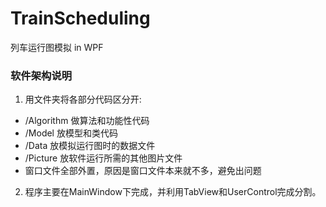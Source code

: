 # TrainScheduling
列车运行图模拟 in WPF

### 软件架构说明

1. 用文件夹将各部分代码区分开: 

+ /Algorithm 做算法和功能性代码
+ /Model 放模型和类代码
+ /Data 放模拟运行图时的数据文件
+ /Picture 放软件运行所需的其他图片文件
+ 窗口文件全部外置，原因是窗口文件本来就不多，避免出问题

2. 程序主要在MainWindow下完成，并利用TabView和UserControl完成分割。